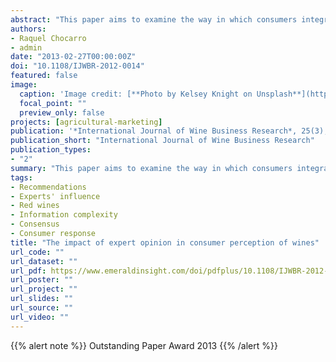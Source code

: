 ```yaml
---
abstract: "This paper aims to examine the way in which consumers integrate experts' opinions into their own evaluations of a selection of red wines. The authors conduct an experiment to measure the influence of experts' opinions in relation to the complexity of the information, the level of consensus between different experts, and the consumer's level of category knowledge. Confirmation is found for the effect of received information on consumers' product evaluations. Variation is found in relation to the consumer's level of category knowledge. Expert ratings have a stronger influence on individuals with low knowledge of the wine category than on those with high knowledge. The level of consensus between experts and the complexity of the information in this case have no effect on the impact of their opinions. This paper takes a deeper look into the effect of “weak‐tie” personal information sources, particularly the opinions of experts regarding wine. Scientific research into the effect of expert judgments on consumer perceptions is still scant and businesses also need to assess the factors underlying its impact, given that the influence of expert judgment can be as crucial as quality to a product's success. The main feature that distinguishes this paper from the previous literature is that it integrates all three moderating effects in a single experiment: level of expert consensus, the complexity of the information provided and the prior knowledge of the consumer."
authors:
- Raquel Chocarro
- admin
date: "2013-02-27T00:00:00Z"
doi: "10.1108/IJWBR-2012-0014"
featured: false
image:
  caption: 'Image credit: [**Photo by Kelsey Knight on Unsplash**](https://unsplash.com/photos/udj2tD3WKsY)'
  focal_point: ""
  preview_only: false
projects: [agricultural-marketing]
publication: '*International Journal of Wine Business Research*, 25(3), 227-248'
publication_short: "International Journal of Wine Business Research"
publication_types:
- "2"
summary: "This paper aims to examine the way in which consumers integrate experts' opinions into their own evaluations of a selection of red wines. The authors conduct an experiment to measure the influence of experts' opinions in relation to the complexity of the information, the level of consensus between different experts, and the consumer's level of category knowledge. Confirmation is found for the effect of received information on consumers' product evaluations. Variation is found in relation to the consumer's level of category knowledge. Expert ratings have a stronger influence on individuals with low knowledge of the wine category than on those with high knowledge. The level of consensus between experts and the complexity of the information in this case have no effect on the impact of their opinions. This paper takes a deeper look into the effect of “weak‐tie” personal information sources, particularly the opinions of experts regarding wine. Scientific research into the effect of expert judgments on consumer perceptions is still scant and businesses also need to assess the factors underlying its impact, given that the influence of expert judgment can be as crucial as quality to a product's success. The main feature that distinguishes this paper from the previous literature is that it integrates all three moderating effects in a single experiment: level of expert consensus, the complexity of the information provided and the prior knowledge of the consumer."
tags:
- Recommendations
- Experts' influence
- Red wines
- Information complexity
- Consensus
- Consumer response
title: "The impact of expert opinion in consumer perception of wines"
url_code: ""
url_dataset: ""
url_pdf: https://www.emeraldinsight.com/doi/pdfplus/10.1108/IJWBR-2012-0014
url_poster: ""
url_project: ""
url_slides: ""
url_source: ""
url_video: ""
---
```



{{% alert note %}}
<i class="fas fa-trophy"></i> Outstanding Paper Award 2013
{{% /alert %}}